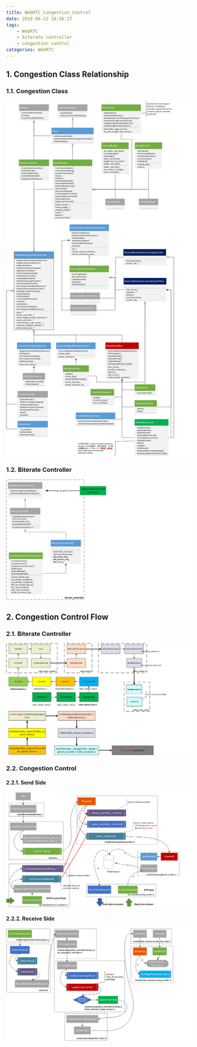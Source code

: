 ```yaml
---
title: WebRTC_Congestion_Control
date: 2018-06-22 10:56:27
tags:
    - WebRTC
    - biterate controller
    - congestion control
categories: WebRTC    
---
```


## 1. Congestion Class Relationship

### 1.1. Congestion Class
![](https://raw.githubusercontent.com/JShell07/images/master/webRTC/CongestionControl/WebRTC_Congestion_Controll_Class.png)

<!--more-->

### 1.2. Biterate Controller
![](https://raw.githubusercontent.com/JShell07/images/master/webRTC/CongestionControl/WebRTC_Bitrate_Controller_Class.png)

## 2. Congestion Control Flow

### 2.1. Biterate Controller
![](https://raw.githubusercontent.com/JShell07/images/master/webRTC/CongestionControl/WebRTC_Bitrate_Controller_Flow.png)

### 2.2. Congestion Control

#### 2.2.1. Send Side
![](https://raw.githubusercontent.com/JShell07/images/master/webRTC/CongestionControl/WebRTC_Congestion_Controll_Send_Side.png)

#### 2.2.2. Receive Side
![](https://raw.githubusercontent.com/JShell07/images/master/webRTC/CongestionControl/WebRTC_Congestion_Controll_Receive_Side.png)